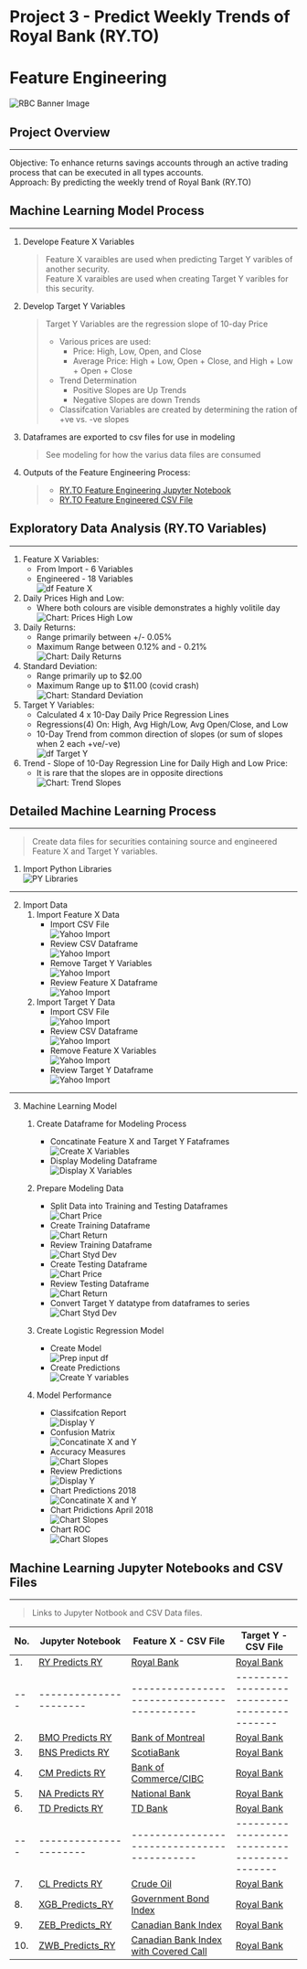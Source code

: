 # Project 3 - Predict Weekly Trends of Royal Bank (RY.TO)
# Feature Engineering
![RBC Banner Image](../Images/00_RBC_Banner.png)
  
## Project Overview  
---
Objective: To enhance returns savings accounts through an active trading process that can be executed in all types accounts.    
Approach:  By predicting the weekly trend of Royal Bank (RY.TO)  
  
## Machine Learning Model Process  
---  
1. Develope Feature X Variables
    > Feature X varaibles are used when predicting Target Y varibles of another security.  
    > Feature X varaibles are used when creating Target Y varibles for this security.
2. Develop Target Y Variables
    > Target Y Variables are the regression slope of 10-day Price
    > - Various prices are used: 
    >   - Price: High, Low, Open, and Close 
    >   - Average Price: High + Low, Open + Close, and High + Low + Open + Close
    > - Trend Determination  
    >   - Positive Slopes are Up Trends 
    >   - Negative Slopes are down Trends
    > - Classifcation Variables are created by determining the ration of +ve vs. -ve slopes
3. Dataframes are exported to csv files for use in modeling
    > See modeling for how the varius data files are consumed
4. Outputs of the Feature Engineering Process:  
    > - [RY.TO Feature Engineering Jupyter Notebook](Fearure_Engineering_RY_TO.ipynb)  
    > - [RY.TO Feature Engineered CSV File](../Data/Feature_Engineering_RY.csv)  


## Exploratory Data Analysis (RY.TO Variables)  
---
1. Feature X Variables:
    - From Import - 6 Variables
    - Engineered - 18 Variables  
      ![df Feature X](../Images/FE_a_01_df_Head_Tail.png)
2. Daily Prices High and Low:
    - Where both colours are visible demonstrates a highly volitile day  
      ![Chart: Prices High Low](../Images/FE_a_02_Chart_Hi_Lo.png)
3. Daily Returns:
    - Range primarily between +/- 0.05%  
    - Maximum Range between 0.12% and - 0.21%  
      ![Chart: Daily Returns](../Images/FE_a_03_Chart_Daily_Returns.png)
4. Standard Deviation:
    - Range primarily up to $2.00  
    - Maximum Range up to $11.00 (covid crash)  
      ![Chart: Standard Deviation](../Images/FE_a_04_Chart_Std_Dev.png)
5. Target Y Variables:
    - Calculated 4 x 10-Day Daily Price Regression Lines
    - Regressions(4) On: High, Avg High/Low, Avg Open/Close, and Low
    - 10-Day Trend from common direction of slopes (or sum of slopes when 2 each +ve/-ve)  
      ![df Target Y](../Images/FE_a_05_df_Targ_Y.png)
6. Trend - Slope of 10-Day Regression Line for Daily High and Low Price:
    - It is rare that the slopes are in opposite directions
      ![Chart: Trend Slopes](../Images/FE_a_06_Chart_Slopes.png)

## Detailed Machine Learning Process  
--- 
> Create data files for securities containing source and engineered Feature X and Target Y variables.  
  
1.  Import Python Libraries   
    ![PY Libraries](../Images/ML_c_01_Py_Libraries.png)  
---    
2.  Import Data   
    1. Import Feature X Data  
        - Import CSV File  
            ![Yahoo Import](../Images/ML_c_02_Import_Features.png)  
        - Review CSV Dataframe  
            ![Yahoo Import](../Images/ML_c_03_Display_Import_Features.png)  
        - Remove Target Y Variables  
            ![Yahoo Import](../Images/ML_c_04_Drop_Columns_Features.png)  
        - Review Feature X Dataframe  
            ![Yahoo Import](../Images/ML_c_05_Review_Features.png)  
    2. Import Target Y Data  
        - Import CSV File  
            ![Yahoo Import](../Images/ML_c_06_Import_Targets.png)  
        - Review CSV Dataframe  
            ![Yahoo Import](../Images/ML_c_07_Display_Import_Target.png)  
        - Remove Feature X Variables  
            ![Yahoo Import](../Images/ML_c_08_Drop_Columns_Target.png)  
        - Review Target Y Dataframe  
            ![Yahoo Import](../Images/ML_c_09_Review_Target.png)  
---
3.  Machine Learning Model 
    1. Create Dataframe for Modeling Process   
        - Concatinate Feature X and Target Y Fataframes   
            ![Create X Variables](../Images/ML_c_10_Model_df.png)  
        - Display Modeling Dataframe   
            ![Display X Variables](../Images/ML_c_11_Review_Model_df.png)  

    2. Prepare Modeling Data   
        - Split Data into Training and Testing Dataframes   
            ![Chart Price](../Images/ML_c_12_TrainTest_Split.png)  
        - Create Training Dataframe   
            ![Chart Return](../Images/ML_c_13_Train_df.png)  
        - Review Training Dataframe      
            ![Chart Styd Dev](../Images/ML_c_14_Review_Train_df.png)  
        - Create Testing Dataframe     
            ![Chart Price](../Images/ML_c_15_Test_df.png)  
        - Review Testing Dataframe  
            ![Chart Return](../Images/ML_c_16_Review_Test_df.png)  
        - Convert Target Y datatype from dataframes to series   
            ![Chart Styd Dev](../Images/ML_c_17_Target_Series.png)  

    3. Create Logistic Regression Model  
        - Create Model  
            ![Prep input df](../Images/ML_c_18_Create_Model.png)  
        - Create Predictions   
            ![Create Y variables](../Images/ML_c_19_Predictions.png)  
    
    4. Model Performance  
        - Classifcation Report  
            ![Display Y](../Images/ML_c_20_Class_Report.png)  
        - Confusion Matrix   
            ![Concatinate X and Y](../Images/ML_c_21_Confusion_Matrix.png)  
        - Accuracy Measures   
            ![Chart Slopes](../Images/ML_c_22_Accuracy.png)  
        - Review Predictions  
            ![Display Y](../Images/ML_c_23_Review_Predictions.png)  
        - Chart Predictions 2018   
            ![Concatinate X and Y](../Images/ML_c_24_Chart_Predictions.png)  
        - Chart Pridictions April 2018   
            ![Chart Slopes](../Images/ML_c_25_Chart_Predictions_Apr18.png)  
        - Chart ROC   
            ![Chart Slopes](../Images/ML_c_26_Chart_ROC.png)  

 
  
## Machine Learning Jupyter Notebooks and CSV Files  
---
> Links to Jupyter Notbook and CSV Data files.  

| No. | Jupyter Notebook	                            | Feature X - CSV File                                        | Target Y - CSV File  
| --- | ----------------	                            | ------------------                                        | -----------------  
|  1. | [RY Predicts RY](ML_RY_Predicts_RY.ipynb)      | [Royal Bank](../Data/Feature_Engineering_RY.csv)            | [Royal Bank](../Data/Feature_Engineering_RY.csv)  
| --- | ----------------------                | -------------------------------------------                 | -------------------------------------------   
|  2. | [BMO Predicts RY](ML_BMO_Predicts_RY.ipynb)    | [Bank of Montreal](../Data/Feature_Engineering_BMO.csv)     | [Royal Bank](../Data/Feature_Engineering_RY.csv)  
|  3. | [BNS Predicts RY](ML_BNS_Predicts_RY.ipynb)    | [ScotiaBank](../Data/Feature_Engineering_BNS.ipynb)         | [Royal Bank](../Data/Feature_Engineering_RY.csv)  
|  4. | [CM Predicts RY](ML_CM_Predicts_RY.ipynb)      | [Bank of Commerce/CIBC](../Data/Feature_Engineering_CM.csv) | [Royal Bank](../Data/Feature_Engineering_RY.csv)  
|  5. | [NA Predicts RY](ML_NA_Predicts_RY.ipynb)      | [National Bank](../Data/Feature_Engineering_NA.csv)         | [Royal Bank](../Data/Feature_Engineering_RY.csv)  
|  6. | [TD Predicts RY](ML_TD_Predicts_RY.ipynb)      | [TD Bank](../Data/Feature_Engineering_TD.csv)               | [Royal Bank](../Data/Feature_Engineering_RY.csv)  
| --- | ----------------------                | -------------------------------------------                 | -------------------------------------------   
|  7. | [CL Predicts RY](ML_CL_Predicts_RY.ipynb)      | [Crude Oil](../Data/Feature_Engineering_CL.csv)             | [Royal Bank](../Data/Feature_Engineering_RY.csv)  
|  8. | [XGB_Predicts_RY](ML_ZWB_Predicts_RY.ipynb)    | [Government Bond Index](../Data/Feature_Engineering_XGB.csv) | [Royal Bank](../Data/Feature_Engineering_RY.csv)  
|  9. | [ZEB_Predicts_RY](ML_ZWB_Predicts_RY.ipynb)    | [Canadian Bank Index](../Data/Feature_Engineering_ZEB.csv)   | [Royal Bank](../Data/Feature_Engineering_RY.csv)  
| 10. | [ZWB_Predicts_RY](ML_ZWB_Predicts_RY.ipynb)    | [Canadian Bank Index with Covered Call](../Data/Feature_Engineering_ZWB.csv)  | [Royal Bank](../Data/Feature_Engineering_RY.csv)  
